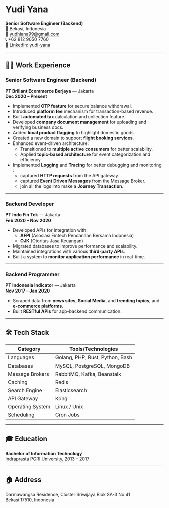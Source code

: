 # Yudi Yana

**Senior Software Engineer (Backend)**  
📍 Bekasi, Indonesia  
📧 [yudhiana99@gmail.com](mailto:yudhiana99@gmail.com)  
📞 +62 812 9050 7760  
🔗 [LinkedIn: yudi-yana](https://linkedin.com/in/yudi-yana)

---

## 👨‍💻 Work Experience

### **Senior Software Engineer (Backend)**  
**PT Briliant Ecommerce Berjaya** — Jakarta  
**Dec 2020 – Present**

- Implemented **OTP feature** for secure balance withdrawal.
- Introduced **platform fee** mechanism for transaction-based revenue.
- Built **automated tax** calculation and collection feature.
- Developed **company document management** for uploading and verifying business docs.
- Added **local product flagging** to highlight domestic goods.
- Created a new domain to support **flight booking services**.
- Enhanced event-driven architecture:
  - Transitioned to **multiple active consumers** for better scalability.
  - Applied **topic-based architecture** for event categorization and efficiency.  
- Implemented **Logging** and **Tracing** for better debugging and monitoring :
  - captured **HTTP requests** from the API gateway.
  - captured **Event Driven Messages** from the Message Broker.
  - join all the logs into make a **Journey Transaction**.
  
---

### **Backend Developer**  
**PT Indo Fin Tek** — Jakarta  
**Feb 2020 – Nov 2020**

- Developed APIs for integration with:
  - **AFPI** (Asosiasi Fintech Pendanaan Bersama Indonesia)
  - **OJK** (Otoritas Jasa Keuangan)
- Migrated databases to improve performance and scalability.
- Maintained integrations with various **third-party APIs**.
- Built a system to **monitor application performance** in real-time.

---

### **Backend Programmer**  
**PT Indonesia Indicator** — Jakarta  
**Nov 2017 – Jan 2020**

- Scraped data from **news sites, Social Media**, and **trending topics**, and **e-commerce platforms**.
- Built **RESTful APIs** for app-backend communication.

---

## 🛠 Tech Stack

| Category         | Tools/Technologies                        |
|------------------|-------------------------------------------|
| Languages        | Golang, PHP, Rust, Python, Bash |
| Databases        | MySQL, PostgreSQL, MongoDB |
| Message Brokers  | RabbitMQ, Kafka, Beanstalk |
| Caching          | Redis                                     |
| Search Engine    | Elasticsearch                             |
| API Gateway      | Kong                                      |
| Operating System | Linux / Unix                              |
| Scheduling       | Cron Jobs                                 |


---

## 🎓 Education

**Bachelor of Information Technology**  
Indraprasta PGRI University, 2013 – 2017

---

## 🏠 Address

Darmawangsa Residence, Cluster Sriwijaya Blok SA-3 No 41  
Bekasi 17510, Indonesia

